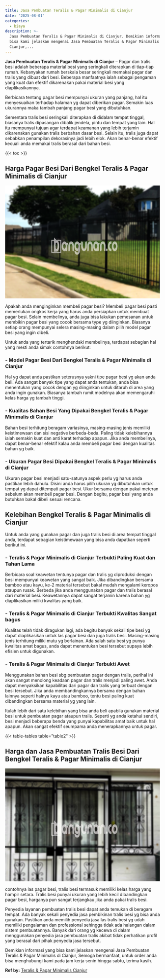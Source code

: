 ```yaml
---
title: Jasa Pembuatan Teralis & Pagar Minimalis di Cianjur
date: '2025-08-01'
categories:
  - biaya
description: >-
  Jasa Pembuatan Teralis & Pagar Minimalis di Cianjur. Demikian informasi yang
  bisa kami jelaskan mengenai Jasa Pembuatan Teralis & Pagar Minimalis di
  Cianjur,...
---
```


**Jasa Pembuatan Teralis & Pagar Minimalis di Cianjur** – Pagar dan tralis besi adalah beberapa material besi yang seringkali diterapkan di tiap-tiap rumah. Kebanyakan rumah berskala besar seringkali memakai pagar dan tralis yang dibuat dari besi. Beberapa manfaatnya ialah sebagai pengaman yang kuat dan efektif dikarenakan pakai material besi yang diaplikasikannya.

Berbicara tentang pagar besi mempunyai ukuran yang panjang, hal itu menyesuaikan terhadap halaman yg dapat diberikan pagar. Semakin luas ukurannya maka tambah panjang pagar besi yang dibutuhkan.

Sementara tralis besi seringkali diterapkan di didalam tempat tinggal, biasanya tralis dipasangan dibalik jendela, pintu dan tempat yang lain. Hal itu mempunyai tujuan agar terdapat keamanan yang lebih terjamin dikarenakan gunakan tralis berbahan dasar besi. Selain itu, tralis juga dapat sebabkan penampilan dekorasinya jadi lebih elok. Akan benar-benar efektif kecuali anda memakai tralis berasal dari bahan besi.

{{< toc >}}

## Harga Pagar Besi Dari Bengkel Teralis & Pagar Minimalis di Cianjur

![Jasa Pembuatan Teralis & Pagar Minimalis di Cianjur](/images/pagar-minimalis-murah-69.png)

Apakah anda menginginkan membeli pagar besi? Membeli pagar besi pasti memerlukan ongkos kerja yang harus anda persiapkan untuk membuat pagar besi. Selain membelinya, anda juga bisa lakukan pemesanan untuk membikin pagar besi yang cocok bersama type yg diinginkan. Biasanya setiap orang mempunyai selera masing-masing dalam pilih model pagar besi yang ingin dibeli.

Untuk anda yang tertarik menghendaki membelinya, terdapat sebagian hal yang mesti anda simak contohnya berikut:
### \- Model Pagar Besi Dari Bengkel Teralis & Pagar Minimalis di Cianjur

Hal yg dapat anda pastikan seterusnya yakni tipe pagar besi yg akan anda beli. Ada sangat banyak tipe yang dapat anda tentukan, anda bisa menentukan yang cocok dengan yg diinginkan untuk ditaruh di area yang anda ingin gunakan. Biasanya tambah rumit modelnya akan memengaruhi kelas harga yg tambah tinggi.

### \- Kualitas Bahan Besi Yang Dipakai Bengkel Teralis & Pagar Minimalis di Cianjur

Bahan besi terhitung beragam variasinya, masing-masing jenis memiliki keistimewaan dan sisi negative berbeda-beda. Paling tidak kelebihannya ialah semakin kuat dan anti karat terhadap apapun. Jika anda membelinya, dapat benar-benar efektif kalau anda membeli pagar besi dengan kualitas bahan yg baik.

### \- Ukuran Pagar Besi Dipakai Bengkel Teralis & Pagar Minimalis di Cianjur

Ukuran pagar besi menjadi satu-satunya aspek perlu yg harus anda pastikan lebih dahulu. Disini anda harus pilih ukuran yg dibutuhkan untuk tempat yg dapat ditempati pagar besi. Ukur bersama dengan pakai meteran sebelum akan membeli pagar besi. Dengan begitu, pagar besi yang anda butuhkan bakal dibeli sesuai rencana.

## Kelebihan Bengkel Teralis & Pagar Minimalis di Cianjur

Untuk anda yang gunakan pagar dan juga tralis besi di area tempat tinggal anda, terdapat sebagian keistimewaan yang bisa anda dapatkan seperti berikut ini.

### \- Teralis & Pagar Minimalis di Cianjur Terbukti Paling Kuat dan Tahan Lama

Berbicara soal keawetan tentunya pagar dan tralis yg diproduksi dengan besi mempunyai keawetan yang sangat baik. Jika dibandingkan bersama bamboo atau kayu, ke-2 material tersebut bakal mudah mengalami keropos ataupun rusak. Berbeda jika anda menggunakan pagar dan tralis berasal dari material besi. Keawetannya dapat sangat terjamin karena bahan yg diaplikasikan miliki kwalitas yang baik.

### \- Teralis & Pagar Minimalis di Cianjur Terbukti Kwalitas Sangat bagus

Kualitas telah tidak diragukan lagi, ada begitu banyak sekali tipe besi yg dapat diaplikasikan untuk las pagar besi dan juga tralis besi. Masing-masing jenis terhitung miliki mutu yg berlainan. Ada salah satu besi yg punya kwalitas amat bagus, anda dapat menentukan besi tersebut supaya lebih efisien untuk digunakan.

### \- Teralis & Pagar Minimalis di Cianjur Terbukti Awet

Menggunakan bahan besi sbg pembuatan pagar dengan tralis, perihal ini akan sangat menolong keadaan pagar dan tralis menjadi paling awet. Anda dapat menyaksikan kapabilitas dari pagar dan tralis yang terbuat dengan besi tersebut. Jika anda membandingkannya bersama dengan bahan lainnya seperti halnya kayu atau bamboo, tentu besi paling kuat dibandingkan bersama material yg yang lain.

Itulah lebih dari satu kelebihan yang bisa anda beli apabila gunakan material besi untuk pembuatan pagar ataupun tralis. Seperti yg anda ketahui sendiri, besi menjadi beberapa benda yang punyai kapabilitas amat baik untuk hal apapun. Akan sangat efektif seumpama anda menerapkannya untuk pagar.

{{< table-tables table="table2" >}}

## Harga dan Jasa Pembuatan Tralis Besi Dari Bengkel Teralis & Pagar Minimalis di Cianjur

![Jasa Pembuatan Teralis & Pagar Minimalis di Cianjur](/images/teralis-minimalis-murah-45.png)

contohnya las pagar besi, tralis besi termasuk memiliki kelas harga yang hampir setara. Tralis besi punyai ukuran yang lebih kecil dibandingkan pagar besi, harganya pun sangat terjangkau jika anda pakai tralis besi.

Penyedia layanan pembuatan tralis besi dapat anda temukan di beragam tempat. Ada banyak sekali penyedia jasa pembikinan tralis besi yg bisa anda gunakan. Pastikan anda memilih penyedia jasa las tralis besi yg udah memiliki pengalaman dan professional sehingga tidak ada halangan dalam sistem pembuatannya. Banyak dari orang yg kecewa di dalam menggunakan penyedia jasa pembuatan tralis akibat tidak perhatikan profil yang berasal dari pihak penyedia jasa tersebut.

Demikian informasi yang bisa kami jelaskan mengenai Jasa Pembuatan Teralis & Pagar Minimalis di Cianjur, Semoga bermanfaat, untuk order anda bisa menghubungi kami pada jam kerja senin hingga sabtu, terima kasih.

**Ref by:** [Teralis & Pagar Minimalis Cianjur](https://id.wikipedia.org/wiki/Teralis)
